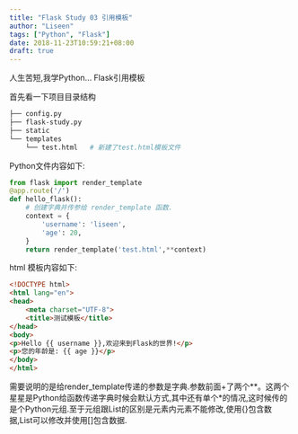 ```yaml
---
title: "Flask Study 03 引用模板"
author: "Liseen"
tags: ["Python", "Flask"]
date: 2018-11-23T10:59:21+08:00
draft: true
---
```


人生苦短,我学Python... Flask引用模板

<!--more-->

首先看一下项目目录结构

```bash
├── config.py
├── flask-study.py
├── static
└── templates
    └── test.html   # 新建了test.html模板文件
```

Python文件内容如下:

```python
from flask import render_template
@app.route('/')
def hello_flask():
    # 创建字典并传参给 render_template 函数.
    context = {
        'username': 'liseen',
        'age': 20,
    }
    return render_template('test.html',**context)
```

html 模板内容如下:

```html
<!DOCTYPE html>
<html lang="en">
<head>
    <meta charset="UTF-8">
    <title>测试模板</title>
</head>
<body>
<p>Hello {{ username }},欢迎来到Flask的世界!</p>
<p>您的年龄是: {{ age }}</p>
</body>
</html>
```

需要说明的是给render_template传递的参数是字典.参数前面+了两个**。这两个星星是Python给函数传递字典时候会默认方式,其中还有单个*的情况,这时候传的是个Python元组.至于元组跟List的区别是元素内元素不能修改,使用{}包含数据,List可以修改并使用[]包含数据.


